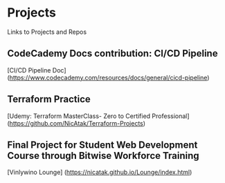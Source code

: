 # Projects
Links to Projects and Repos

## CodeCademy Docs contribution: CI/CD Pipeline
[CI/CD Pipeline Doc] (https://www.codecademy.com/resources/docs/general/cicd-pipeline)
## Terraform Practice
[Udemy: Terraform MasterClass- Zero to Certified Professional] (https://github.com/NicAtak/Terraform-Projects)
## Final Project for Student Web Development Course through Bitwise Workforce Training
[Vinlywino Lounge] (https://nicatak.github.io/Lounge/index.html)
